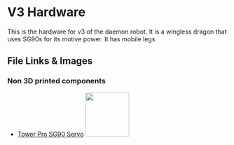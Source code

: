 # V3 Hardware

This is the hardware for v3 of the daemon robot. It is a wingless dragon that uses SG90s for its motive power. It has mobile legs

## File Links & Images

### Non 3D printed components

- [Tower Pro SG90 Servo](http://a360.co/2rih2fV) <img src="https://pbs.twimg.com/media/DBIBAU5XkAA9t0I.jpg:small" width="100"/>

